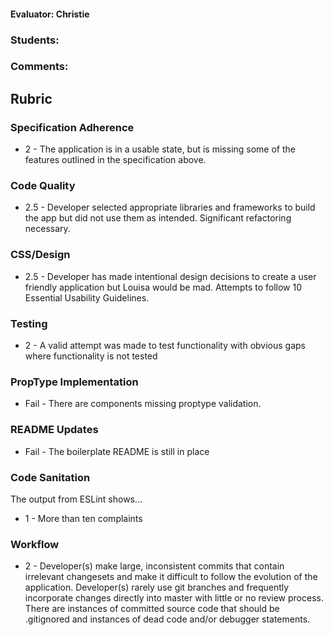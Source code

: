 #### Evaluator: Christie
### Students:
### Comments:

## Rubric

### Specification Adherence

* 2 - The application is in a usable state, but is missing some of the features outlined in the specification above.

### Code Quality

* 2.5 - Developer selected appropriate libraries and frameworks to build the app but did not use them as intended. Significant refactoring necessary.

### CSS/Design

* 2.5 - Developer has made intentional design decisions to create a user friendly application but Louisa would be mad. Attempts to follow 10 Essential Usability Guidelines.

### Testing

* 2 - A valid attempt was made to test functionality with obvious gaps where functionality is not tested

### PropType Implementation

* Fail - There are components missing proptype validation.

### README Updates

* Fail - The boilerplate README is still in place

### Code Sanitation

The output from ESLint shows…

* 1 - More than ten complaints

### Workflow

* 2 - Developer(s) make large, inconsistent commits that contain irrelevant changesets and make it difficult to follow the evolution of the application. Developer(s) rarely use git branches and frequently incorporate changes directly into master with little or no review process. There are instances of committed source code that should be .gitignored and instances of dead code and/or debugger statements.
